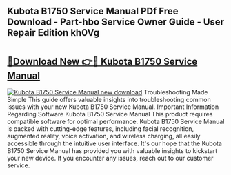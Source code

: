 ## Kubota B1750 Service Manual PDf Free Download - Part-hbo Service Owner Guide - User Repair Edition kh0Vg

# <h2><a href="http://bc32408.oget.top/?id=Kubota+B1750+Service+Manual">🔗Download New 👉🔴 Kubota B1750 Service Manual</a></h2>

[![Kubota B1750 Service Manual new download](https://i.imgur.com/5g1atiW.png)](http://bc32408.oget.top/?id=Kubota+B1750+Service+Manual)
Troubleshooting Made Simple This guide offers valuable insights into troubleshooting common issues with your new Kubota B1750 Service Manual. Important Information Regarding Software Kubota B1750 Service Manual This product requires compatible software for optimal performance. Kubota B1750 Service Manual is packed with cutting-edge features, including facial recognition, augmented reality, voice activation, and wireless charging, all easily accessible through the intuitive user interface. It's our hope that the Kubota B1750 Service Manual has provided you with valuable insights to kickstart your new device. If you encounter any issues, reach out to our customer service.
